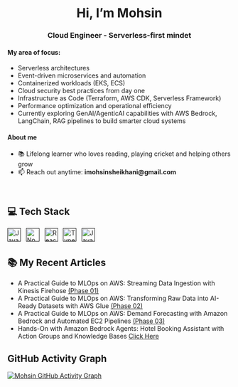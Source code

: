 <h1 align="center">Hi, I’m Mohsin</h1>
<h3 align="center">Cloud Engineer - Serverless-first mindet</h3>

<h4>My area of focus:</h4>
<ul>
  <li>Serverless architectures</li>
  <li>Event-driven microservices and automation</li>
  <li>Containerized workloads (EKS, ECS)</li>
  <li>Cloud security best practices from day one</li>
  <li>Infrastructure as Code (Terraform, AWS CDK, Serverless Framework)</li>
  <li>Performance optimization and operational efficiency</li>
  <li>Currently exploring GenAI/AgenticAI capabilities with AWS Bedrock, LangChain, RAG pipelines to build smarter cloud systems</li>
</ul>

<h4>About me</h4>
<ul>
  <li>📚 Lifelong learner who loves reading, playing cricket and helping others grow</li>
  <li>📫 Reach out anytime: <strong>imohsinsheikhani@gmail.com</strong></li>
</ul>

<br />

<h2>💻 Tech Stack</h2>

<a href="" target="_blank" title="Amazon Web Services (AWS)" rel="noreferrer"><img src="https://cdn.worldvectorlogo.com/logos/amazon-web-services-2.svg" alt="JavaScript" width="30" height="30"/></a>&nbsp;&nbsp;
<a href="" target="_blank" title="Node.js" rel="noreferrer"><img src="https://www.vectorlogo.zone/logos/nodejs/nodejs-icon.svg" alt="Node.js" width="30" height="30"/></a>&nbsp;&nbsp;
<a href="" target="_blank" title="ReactJS" rel="noreferrer"><img src="https://www.vectorlogo.zone/logos/reactjs/reactjs-icon.svg" alt="ReactJS" width="30" height="30"/></a>&nbsp;&nbsp;
<a href="" target="_blank" title="TypeScript" rel="noreferrer"><img src="https://www.vectorlogo.zone/logos/typescriptlang/typescriptlang-icon.svg" alt="TypeScript" width="30" height="30"/></a>&nbsp;&nbsp;
<a href="" target="_blank" title="JavaScript" rel="noreferrer"><img src="https://www.freepnglogos.com/uploads/javascript-png/javascript-vector-logo-yellow-png-transparent-javascript-vector-12.png" alt="JavaScript" width="30" height="30"/></a>&nbsp;&nbsp;

<h2>📚 My Recent Articles</h2>
<ul>
  <li>A Practical Guide to MLOps on AWS: Streaming Data Ingestion with Kinesis Firehose <a href="https://dev.to/mohsinsheikhani/a-practical-guide-to-mlops-on-aws-streaming-data-ingestion-with-kinesis-firehose-phase-01-1bi7">(Phase 01)</a></li>
  <li>A Practical Guide to MLOps on AWS: Transforming Raw Data into AI-Ready Datasets with AWS Glue <a href="https://dev.to/mohsinsheikhani/a-practical-guide-to-mlops-on-aws-transforming-raw-data-into-ai-ready-datasets-with-aws-glue-4lc9">(Phase 02)</a></li>
  <li>A Practical Guide to MLOps on AWS: Demand Forecasting with Amazon Bedrock and Automated EC2 Pipelines <a href="https://dev.to/mohsinsheikhani/a-practical-guide-to-mlops-on-aws-demand-forecasting-with-amazon-bedrock-and-automated-ec2-3c4c">(Phase 03)</a></li>
  <li>Hands-On with Amazon Bedrock Agents: Hotel Booking Assistant with Action Groups and Knowledge Bases <a href="https://dev.to/mohsinsheikhani/hands-on-with-amazon-bedrock-agents-hotel-booking-assistant-with-action-groups-and-knowledge-bases-1j">Click Here</a></li>
</ul>


<h2>GitHub Activity Graph</h2>

[![Mohsin GitHub Activity Graph](https://github-readme-activity-graph.vercel.app/graph?username=mohsinsheikhani&bg_color=000000&color=2fe999&line=4c9e78&point=f2f2f2&area=true&hide_border=true)](https://github.com/ashutosh00710/github-readme-activity-graph)
